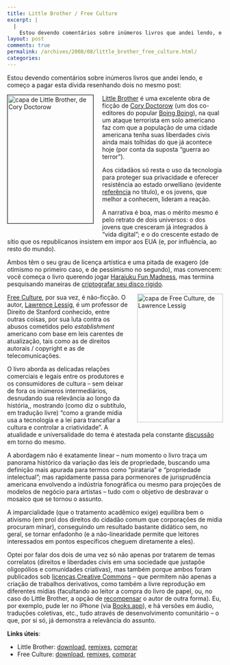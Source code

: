 ```yaml
---
title: Little Brother / Free Culture
excerpt: |
  |
    Estou devendo comentários sobre inúmeros livros que andei lendo, e começo a pagar esta dívida resenhando dois no mesmo post: Little Brother é uma excelente obra de ficção de Cory Doctorow (um dos co-editores do popular Boing Boing), na qual...
layout: post
comments: true
permalink: /archives/2008/08/little_brother_free_culture.html/
categories:
---
```

Estou devendo comentários sobre inúmeros livros que andei lendo, e começo a pagar esta dívida resenhando dois no mesmo post:

<span class="mt-enclosure mt-enclosure-image"><img title="capa de Little Brother, de Cory Doctorow" src="//chester.me/archives/img/littlebrother.jpg" width="200" height="299" class="mt-image-left" style="border-style:solid; border-width:1px; float: left; margin: 0 20px 20px 0;" /></span>[Little Brother][1] é uma excelente obra de ficção de [Cory Doctorow][2] (um dos co-editores do popular [Boing Boing][3]), na qual um ataque terrorista em solo americano faz com que a população de uma cidade americana tenha suas liberdades civis ainda mais tolhidas do que já acontece hoje (por conta da suposta &#8220;guerra ao terror&#8221;).

Aos cidadãos só resta o uso da tecnologia para proteger sua privacidade e oferecer resistência ao estado orwelliano (evidente [referência][4] no título), e os jovens, que melhor a conhecem, lideram a reação.

A narrativa é boa, mas o mérito mesmo é pelo retrato de dois universos: o dos jovens que cresceram já integrados à &#8220;vida digital&#8221;; e o do crescente estado de sítio que os republicanos insistem em impor aos EUA (e, por influência, ao resto do mundo).

Ambos têm o seu grau de licença artística e uma pitada de exagero (de otimismo no primeiro caso, e de pessimismo no segundo), mas convencem: você começa o livro querendo jogar [Harajuku Fun Madness][5], mas termina pesquisando maneiras de [criptografar seu disco rígido][6].

<p style="clear:both">
  <span class="mt-enclosure mt-enclosure-image"><img title="capa de Free Culture, de Lawrence Lessig" src="//chester.me/archives/img/freeculture.jpg" width="200" height="300" class="mt-image-left" style="float: right; margin: 0 0 20px 20px;" /></span><a href="http://free-culture.cc/about/">Free Culture</a>, por sua vez, é não-ficção. O autor, <a href="http://www.lessig.org/">Lawrence Lessig</a>, é um professor de Direito de Stanford conhecido, entre outras coisas, por sua luta contra os abusos cometidos pelo <em>establishment</em> americano com base em leis carentes de atualização, tais como as de direitos autorais / copyright e as de telecomunicações.
</p>

O livro aborda as delicadas relações comerciais e legais entre os produtores e os consumidores de cultura &#8211; sem deixar de fora os inúmeros intermediários, desnudando sua relevância ao longo da história,, mostrando (como diz o subtítulo, em tradução livre) &#8220;como a grande mídia usa a tecnologia e a lei para trancafiar a cultura e controlar a criatividade&#8221;. A atualidade e universalidade do tema é atestada pela constante [discussão][7] em torno do mesmo.

A abordagem não é exatamente linear &#8211; num momento o livro traça um panorama histórico da variação das leis de propriedade, buscando uma definição mais apurada para termos como &#8220;pirataria&#8221; e &#8220;propriedade intelectual&#8221;; mas rapidamente passa para pormenores de jurisprudência americana envolvendo a indústria fonográfica ou mesmo para projeções de modelos de negócio para artistas &#8211; tudo com o objetivo de desbravar o mosaico que se tornou o assunto.

A imparcialidade (que o tratamento acadêmico exige) equilibra bem o ativismo (em prol dos direitos do cidadão comum que corporações de mídia procuram minar), conseguindo um resultado bastante didático sem, no geral, se tornar enfadonho (e a não-linearidade permite que leitores interessados em pontos específicos cheguem diretamente a eles).

<p style="clear:both">
  Optei por falar dos dois de uma vez só não apenas por tratarem de temas correlatos (direitos e liberdades civis em uma sociedade que justapõe oligopólios e comunidades criativas), mas também porque ambos foram publicados sob <a href="http://www.creativecommons.org.br/">licenças Creative Commons</a> &#8211; que permitem não apenas a criação de trabalhos derivativos, como também a livre reprodução em diferentes mídias (facultando ao leitor a compra do livro de papel, ou, no caso do Little Brother, a opção de <a href="http://www.boingboing.net/2008/05/13/update-on-little-bro.html">recompensar</a> o autor de outra forma). Eu, por exemplo, pude ler no iPhone (via <a href="http://code.google.com/p/iphoneebooks/">Books.app</a>), e há versões em áudio, traduções coletivas, etc., tudo através de desenvolvimento comunitário &#8211; o que, por si só, já demonstra a relevância do assunto.
</p>

**Links úteis**:

*   Little Brother: [download][8], [remixes][9], [comprar][10]
*   Free Culture: [download][11], [remixes][12], [comprar][13]

 [1]: http://us.macmillan.com/torteen/littlebrother
 [2]: http://craphound.com/bio.php
 [3]: http://boingboing.net/
 [4]: http://compare.buscape.com.br/1984-edicao-comemorativa-george-orwell-8504006115.html?pos=2
 [5]: http://www.urbandictionary.com/define.php?term=ARGing&#038;defid=3190442
 [6]: http://en.wikipedia.org/wiki/Dm-crypt
 [7]: http://www.coxacreme.com.br/2008/08/12/pirataria-e-crime-ou-nao/
 [8]: http://craphound.com/littlebrother/download/
 [9]: http://craphound.com/littlebrother/category/remixes/
 [10]: http://craphound.com/littlebrother/buy/
 [11]: http://www.free-culture.cc/freecontent/
 [12]: http://www.free-culture.cc/remixes/
 [13]: http://us.penguingroup.com/nf/Book/BookDisplay/0,,0_9780143034650,00.html
